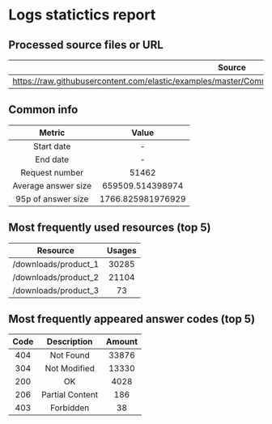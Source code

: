 # Logs statictics report 
## Processed source files or URL
|Source|
|:---------:|
|https://raw.githubusercontent.com/elastic/examples/master/Common%20Data%20Formats/nginx_logs/nginx_logs|
## Common info
|Metric|Value|
|:---------:|:---------:|
|Start date|-|
|End date|-|
|Request number|51462|
|Average answer size|659509.514398974|
|95p of answer size|1766.825981976929|
## Most frequently used resources (top 5)
|Resource|Usages|
|:---------:|:---------:|
|/downloads/product_1|30285
|/downloads/product_2|21104
|/downloads/product_3|73
## Most frequently appeared answer codes (top 5)
|Code|Description|Amount|
|:---------:|:---------:|:---------:|
|404|Not Found|33876
|304|Not Modified|13330
|200|OK|4028
|206|Partial Content|186
|403|Forbidden|38
